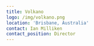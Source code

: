```yaml
---
title: Volkano
logo: /img/volkano.png
location: 'Brisbane, Australia'
contact: Ian Milliken
contact_position: Director
---
```


